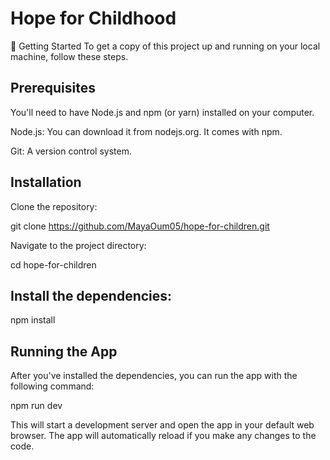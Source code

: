 # Hope for Childhood

🚀 Getting Started
To get a copy of this project up and running on your local machine, follow these steps.

## Prerequisites
You'll need to have Node.js and npm (or yarn) installed on your computer.

Node.js: You can download it from nodejs.org. It comes with npm.

Git: A version control system.

## Installation
Clone the repository:

git clone https://github.com/MayaOum05/hope-for-children.git

Navigate to the project directory:

cd hope-for-children

## Install the dependencies:

npm install

##  Running the App
After you've installed the dependencies, you can run the app with the following command:

npm run dev

This will start a development server and open the app in your default web browser. The app will automatically reload if you make any changes to the code.